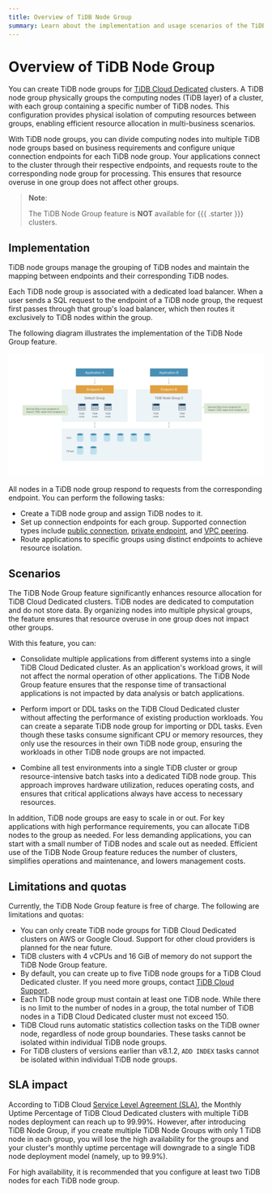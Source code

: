 ```yaml
---
title: Overview of TiDB Node Group 
summary: Learn about the implementation and usage scenarios of the TiDB Node Group feature.
---
```


# Overview of TiDB Node Group

You can create TiDB node groups for [TiDB Cloud Dedicated](/tidb-cloud/select-cluster-tier.md#tidb-cloud-dedicated) clusters. A TiDB node group physically groups the computing nodes (TiDB layer) of a cluster, with each group containing a specific number of TiDB nodes. This configuration provides physical isolation of computing resources between groups, enabling efficient resource allocation in multi-business scenarios.

With TiDB node groups, you can divide computing nodes into multiple TiDB node groups based on business requirements and configure unique connection endpoints for each TiDB node group. Your applications connect to the cluster through their respective endpoints, and requests route to the corresponding node group for processing. This ensures that resource overuse in one group does not affect other groups.

> **Note**:
>
> The TiDB Node Group feature is **NOT** available for {{{ .starter }}} clusters.

## Implementation

TiDB node groups manage the grouping of TiDB nodes and maintain the mapping between endpoints and their corresponding TiDB nodes.

Each TiDB node group is associated with a dedicated load balancer. When a user sends a SQL request to the endpoint of a TiDB node group, the request first passes through that group's load balancer, which then routes it exclusively to TiDB nodes within the group.

The following diagram illustrates the implementation of the TiDB Node Group feature.

![The implementation of the TiDB Node Group feature](/media/tidb-cloud/implementation-of-tidb-node-group.png)

All nodes in a TiDB node group respond to requests from the corresponding endpoint. You can perform the following tasks:

- Create a TiDB node group and assign TiDB nodes to it.
- Set up connection endpoints for each group. Supported connection types include [public connection](/tidb-cloud/tidb-node-group-management.md#connect-via-public-connection), [private endpoint](/tidb-cloud/tidb-node-group-management.md#connect-via-private-endpoint), and [VPC peering](/tidb-cloud/tidb-node-group-management.md#connect-via-vpc-peering).
- Route applications to specific groups using distinct endpoints to achieve resource isolation.

## Scenarios

The TiDB Node Group feature significantly enhances resource allocation for TiDB Cloud Dedicated clusters. TiDB nodes are dedicated to computation and do not store data. By organizing nodes into multiple physical groups, the feature ensures that resource overuse in one group does not impact other groups.

With this feature, you can:

- Consolidate multiple applications from different systems into a single TiDB Cloud Dedicated cluster. As an application's workload grows, it will not affect the normal operation of other applications. The TiDB Node Group feature ensures that the response time of transactional applications is not impacted by data analysis or batch applications.

- Perform import or DDL tasks on the TiDB Cloud Dedicated cluster without affecting the performance of existing production workloads. You can create a separate TiDB node group for importing or DDL tasks. Even though these tasks consume significant CPU or memory resources, they only use the resources in their own TiDB node group, ensuring the workloads in other TiDB node groups are not impacted. 

- Combine all test environments into a single TiDB cluster or group resource-intensive batch tasks into a dedicated TiDB node group. This approach improves hardware utilization, reduces operating costs, and ensures that critical applications always have access to necessary resources.

In addition, TiDB node groups are easy to scale in or out. For key applications with high performance requirements, you can allocate TiDB nodes to the group as needed. For less demanding applications, you can start with a small number of TiDB nodes and scale out as needed. Efficient use of the TiDB Node Group feature reduces the number of clusters, simplifies operations and maintenance, and lowers management costs.

## Limitations and quotas

Currently, the TiDB Node Group feature is free of charge. The following are limitations and quotas:

- You can only create TiDB node groups for TiDB Cloud Dedicated clusters on AWS or Google Cloud. Support for other cloud providers is planned for the near future.
- TiDB clusters with 4 vCPUs and 16 GiB of memory do not support the TiDB Node Group feature.
- By default, you can create up to five TiDB node groups for a TiDB Cloud Dedicated cluster. If you need more groups, contact [TiDB Cloud Support](/tidb-cloud/tidb-cloud-support.md). 
- Each TiDB node group must contain at least one TiDB node. While there is no limit to the number of nodes in a group, the total number of TiDB nodes in a TiDB Cloud Dedicated cluster must not exceed 150.
- TiDB Cloud runs automatic statistics collection tasks on the TiDB owner node, regardless of node group boundaries. These tasks cannot be isolated within individual TiDB node groups.
- For TiDB clusters of versions earlier than v8.1.2, `ADD INDEX` tasks cannot be isolated within individual TiDB node groups. 

## SLA impact

According to TiDB Cloud [Service Level Agreement (SLA)](https://www.pingcap.com/legal/service-level-agreement-for-tidb-cloud-services/), the Monthly Uptime Percentage of TiDB Cloud Dedicated clusters with multiple TiDB nodes deployment can reach up to 99.99%. However, after introducing TiDB Node Group, if you create multiple TiDB Node Groups with only 1 TiDB node in each group, you will lose the high availability for the groups and your cluster's monthly uptime percentage will downgrade to a single TiDB node deployment model (namely, up to 99.9%).  

For high availability, it is recommended that you configure at least two TiDB nodes for each TiDB node group.
